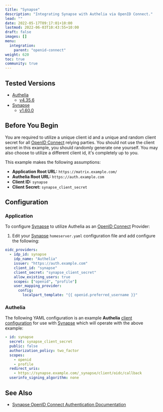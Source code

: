 ```yaml
---
title: "Synapse"
description: "Integrating Synapse with Authelia via OpenID Connect."
lead: ""
date: 2022-05-17T09:17:01+10:00
lastmod: 2022-06-03T10:43:55+10:00
draft: false
images: []
menu:
  integration:
    parent: "openid-connect"
weight: 620
toc: true
community: true
---
```


## Tested Versions

* [Authelia]
  * [v4.35.6](https://github.com/authelia/authelia/releases/tag/v4.35.6)
* [Synapse]
  * [v1.60.0](https://github.com/matrix-org/synapse/releases/tag/v1.60.0)

## Before You Begin

You are required to utilize a unique client id and a unique and random client secret for all [OpenID Connect] relying
parties. You should not use the client secret in this example, you should randomly generate one yourself. You may also
choose to utilize a different client id, it's completely up to you.

This example makes the following assumptions:

* __Application Root URL:__ `https://matrix.example.com/`
* __Authelia Root URL:__ `https://auth.example.com`
* __Client ID:__ `synapse`
* __Client Secret:__ `synapse_client_secret`

## Configuration

### Application

To configure [Synapse] to utilize Authelia as an [OpenID Connect] Provider:

1. Edit your [Synapse] `homeserver.yaml` configuration file and add configure the following:

```yaml
oidc_providers:
  - idp_id: synapse
    idp_name: "Authelia"
    issuer: "https://auth.example.com"
    client_id: "synapse"
    client_secret: "synapse_client_secret"
    allow_existing_users: true
    scopes: ["openid", "profile"]
    user_mapping_provider:
      config:
        localpart_template: "{{ openid.preferred_username }}"
```

### Authelia

The following YAML configuration is an example __Authelia__
[client configuration](../../../configuration/identity-providers/open-id-connect.md#clients) for use with [Synapse]
which will operate with the above example:

```yaml
- id: synapse
  secret: synapse_client_secret
  public: false
  authorization_policy: two_factor
  scopes:
    - openid
    - profile
  redirect_uris:
    - https://synapse.example.com/_synapse/client/oidc/callback
  userinfo_signing_algorithm: none
```

## See Also

* [Synapse OpenID Connect Authentication Documentation](https://matrix-org.github.io/synapse/latest/openid.html)

[Authelia]: https://www.authelia.com
[Synapse]: https://github.com/matrix-org/synapse
[OpenID Connect]: ../../openid-connect/introduction.md
